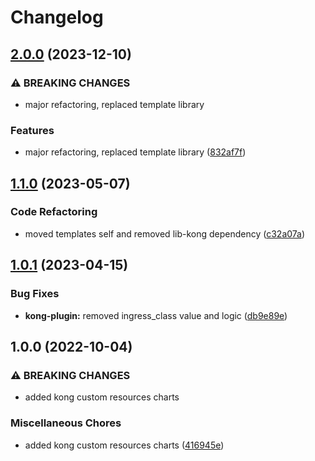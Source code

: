 # Changelog

## [2.0.0](https://github.com/ptonini/helm-charts/compare/kong-plugin-v1.1.0...kong-plugin-v2.0.0) (2023-12-10)


### ⚠ BREAKING CHANGES

* major refactoring, replaced template library

### Features

* major refactoring, replaced template library ([832af7f](https://github.com/ptonini/helm-charts/commit/832af7f84167fc2c622792eea65db15b93dc7ac4))

## [1.1.0](https://github.com/ptonini/helm-charts/compare/kong-plugin-v1.0.1...kong-plugin-v1.1.0) (2023-05-07)


### Code Refactoring

* moved templates self and removed lib-kong dependency ([c32a07a](https://github.com/ptonini/helm-charts/commit/c32a07a39b28369aa5bccf28a526ae14e137669d))

## [1.0.1](https://github.com/ptonini/helm-charts/compare/kong-plugin-v1.0.0...kong-plugin-v1.0.1) (2023-04-15)


### Bug Fixes

* **kong-plugin:** removed ingress_class value and logic ([db9e89e](https://github.com/ptonini/helm-charts/commit/db9e89e1f69c7c626cb4c4705704f94f93f5a572))

## 1.0.0 (2022-10-04)


### ⚠ BREAKING CHANGES

* added kong custom resources charts

### Miscellaneous Chores

* added kong custom resources charts ([416945e](https://github.com/ptonini/helm-charts/commit/416945e9564e252b5b87f98ba78d1e59f1d04a69))
